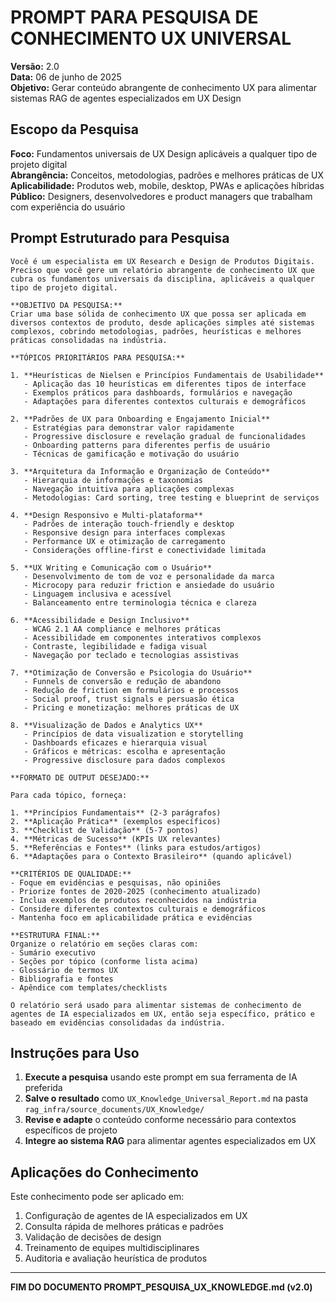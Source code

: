 # PROMPT PARA PESQUISA DE CONHECIMENTO UX UNIVERSAL

**Versão:** 2.0  
**Data:** 06 de junho de 2025  
**Objetivo:** Gerar conteúdo abrangente de conhecimento UX para alimentar sistemas RAG de agentes especializados em UX Design

## Escopo da Pesquisa

**Foco:** Fundamentos universais de UX Design aplicáveis a qualquer tipo de projeto digital  
**Abrangência:** Conceitos, metodologias, padrões e melhores práticas de UX  
**Aplicabilidade:** Produtos web, mobile, desktop, PWAs e aplicações híbridas  
**Público:** Designers, desenvolvedores e product managers que trabalham com experiência do usuário  

## Prompt Estruturado para Pesquisa

```
Você é um especialista em UX Research e Design de Produtos Digitais. Preciso que você gere um relatório abrangente de conhecimento UX que cubra os fundamentos universais da disciplina, aplicáveis a qualquer tipo de projeto digital.

**OBJETIVO DA PESQUISA:**
Criar uma base sólida de conhecimento UX que possa ser aplicada em diversos contextos de produto, desde aplicações simples até sistemas complexos, cobrindo metodologias, padrões, heurísticas e melhores práticas consolidadas na indústria.

**TÓPICOS PRIORITÁRIOS PARA PESQUISA:**

1. **Heurísticas de Nielsen e Princípios Fundamentais de Usabilidade**
   - Aplicação das 10 heurísticas em diferentes tipos de interface
   - Exemplos práticos para dashboards, formulários e navegação
   - Adaptações para diferentes contextos culturais e demográficos

2. **Padrões de UX para Onboarding e Engajamento Inicial**
   - Estratégias para demonstrar valor rapidamente
   - Progressive disclosure e revelação gradual de funcionalidades
   - Onboarding patterns para diferentes perfis de usuário
   - Técnicas de gamificação e motivação do usuário

3. **Arquitetura da Informação e Organização de Conteúdo**
   - Hierarquia de informações e taxonomias
   - Navegação intuitiva para aplicações complexas
   - Metodologias: Card sorting, tree testing e blueprint de serviços

4. **Design Responsivo e Multi-plataforma**
   - Padrões de interação touch-friendly e desktop
   - Responsive design para interfaces complexas
   - Performance UX e otimização de carregamento
   - Considerações offline-first e conectividade limitada

5. **UX Writing e Comunicação com o Usuário**
   - Desenvolvimento de tom de voz e personalidade da marca
   - Microcopy para reduzir friction e ansiedade do usuário
   - Linguagem inclusiva e acessível
   - Balanceamento entre terminologia técnica e clareza

6. **Acessibilidade e Design Inclusivo**
   - WCAG 2.1 AA compliance e melhores práticas
   - Acessibilidade em componentes interativos complexos
   - Contraste, legibilidade e fadiga visual
   - Navegação por teclado e tecnologias assistivas

7. **Otimização de Conversão e Psicologia do Usuário**
   - Funnels de conversão e redução de abandono
   - Redução de friction em formulários e processos
   - Social proof, trust signals e persuasão ética
   - Pricing e monetização: melhores práticas de UX

8. **Visualização de Dados e Analytics UX**
   - Princípios de data visualization e storytelling
   - Dashboards eficazes e hierarquia visual
   - Gráficos e métricas: escolha e apresentação
   - Progressive disclosure para dados complexos

**FORMATO DE OUTPUT DESEJADO:**

Para cada tópico, forneça:

1. **Princípios Fundamentais** (2-3 parágrafos)
2. **Aplicação Prática** (exemplos específicos)
3. **Checklist de Validação** (5-7 pontos)
4. **Métricas de Sucesso** (KPIs UX relevantes)
5. **Referências e Fontes** (links para estudos/artigos)
6. **Adaptações para o Contexto Brasileiro** (quando aplicável)

**CRITÉRIOS DE QUALIDADE:**
- Foque em evidências e pesquisas, não opiniões
- Priorize fontes de 2020-2025 (conhecimento atualizado)
- Inclua exemplos de produtos reconhecidos na indústria
- Considere diferentes contextos culturais e demográficos
- Mantenha foco em aplicabilidade prática e evidências

**ESTRUTURA FINAL:**
Organize o relatório em seções claras com:
- Sumário executivo
- Seções por tópico (conforme lista acima)
- Glossário de termos UX
- Bibliografia e fontes
- Apêndice com templates/checklists

O relatório será usado para alimentar sistemas de conhecimento de agentes de IA especializados em UX, então seja específico, prático e baseado em evidências consolidadas da indústria.
```

## Instruções para Uso

1. **Execute a pesquisa** usando este prompt em sua ferramenta de IA preferida
2. **Salve o resultado** como `UX_Knowledge_Universal_Report.md` na pasta `rag_infra/source_documents/UX_Knowledge/`
3. **Revise e adapte** o conteúdo conforme necessário para contextos específicos de projeto
4. **Integre ao sistema RAG** para alimentar agentes especializados em UX

## Aplicações do Conhecimento

Este conhecimento pode ser aplicado em:
1. Configuração de agentes de IA especializados em UX
2. Consulta rápida de melhores práticas e padrões
3. Validação de decisões de design
4. Treinamento de equipes multidisciplinares
5. Auditoria e avaliação heurística de produtos

---
**FIM DO DOCUMENTO PROMPT_PESQUISA_UX_KNOWLEDGE.md (v2.0)**